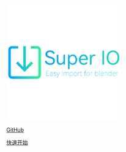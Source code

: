 <!-- _coverpage.md -->

<img src="media/logo_bg.png" alt="cover" width="300px" />




[GitHub](https://github.com/atticus-lv/super-io)


[快速开始](/zh-cn/Intro.md)


[comment]: <> (![title2]&#40;media/img/title2.png&#41;)

